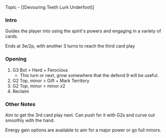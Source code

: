 Topic - [[Devouring Teeth Lurk Underfoot]]
### Intro

Guides the player into using the spirit's powers and engaging in a variety of cards.

Ends at 3e/2p, with another 3 turns to reach the third card play

### Opening
1. G3 Bot > Herd + Ferocious
	- This turn or next, grow somewhere that the defend 9 will be useful.
2. G2 Top, minor > Gift + Mark Territory
3. G2 Top, minor > minor x2
4. Reclaim

### Other Notes

Aim to get the 3rd card play next. Can push for it with G2s and curve out smoothly with the hand.

Energy gain options are available to aim for a major power or go full minors.

